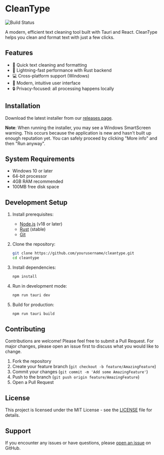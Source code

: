 # CleanType

![Build Status](https://github.com/yourusername/cleantype/actions/workflows/build.yml/badge.svg)

A modern, efficient text cleaning tool built with Tauri and React. CleanType helps you clean and format text with just a few clicks.

## Features

- 🧹 Quick text cleaning and formatting
- 🚀 Lightning-fast performance with Rust backend
- 💻 Cross-platform support (Windows)
- 🎨 Modern, intuitive user interface
- 🔒 Privacy-focused: all processing happens locally

## Installation

Download the latest installer from our [releases page](https://yourusername.github.io/cleantype/downloads).

**Note**: When running the installer, you may see a Windows SmartScreen warning. This occurs because the application is new and hasn't built up enough reputation yet. You can safely proceed by clicking "More info" and then "Run anyway".

## System Requirements

- Windows 10 or later
- 64-bit processor
- 4GB RAM recommended
- 100MB free disk space

## Development Setup

1. Install prerequisites:
   - [Node.js](https://nodejs.org/) (v18 or later)
   - [Rust](https://rustup.rs/) (stable)
   - [Git](https://git-scm.com/)

2. Clone the repository:
   ```bash
   git clone https://github.com/yourusername/cleantype.git
   cd cleantype
   ```

3. Install dependencies:
   ```bash
   npm install
   ```

4. Run in development mode:
   ```bash
   npm run tauri dev
   ```

5. Build for production:
   ```bash
   npm run tauri build
   ```

## Contributing

Contributions are welcome! Please feel free to submit a Pull Request. For major changes, please open an issue first to discuss what you would like to change.

1. Fork the repository
2. Create your feature branch (`git checkout -b feature/AmazingFeature`)
3. Commit your changes (`git commit -m 'Add some AmazingFeature'`)
4. Push to the branch (`git push origin feature/AmazingFeature`)
5. Open a Pull Request

## License

This project is licensed under the MIT License - see the [LICENSE](LICENSE) file for details.

## Support

If you encounter any issues or have questions, please [open an issue](https://github.com/yourusername/cleantype/issues) on GitHub.
